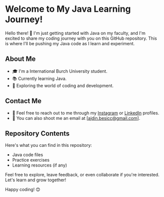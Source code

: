 # Welcome to My Java Learning Journey!

Hello there! 👋 I'm just getting started with Java on my faculty, and I'm excited to share my coding journey with you on this GitHub repository. 
This is where I'll be pushing my Java code as I learn and experiment.


## About Me

- 🎓 I'm a International Burch University student.
- 📚 Currently learning Java.
- 🌱 Exploring the world of coding and development.

## Contact Me

- 💬 Feel free to reach out to me through my [Instagram](https://www.instagram.com/_ajdin_b/) or [LinkedIn](https://www.linkedin.com/in/besha101/) profiles.
- 📧 You can also shoot me an email at [ajdin.besicc@gmail.com].

## Repository Contents

Here's what you can find in this repository:

- Java code files
- Practice exercises
- Learning resources (if any)

Feel free to explore, leave feedback, or even collaborate if you're interested. Let's learn and grow together!

Happy coding! 😊
